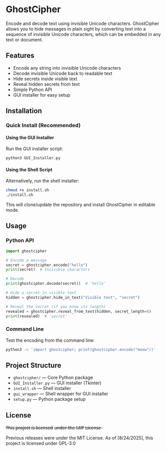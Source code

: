 # GhostCipher

Encode and decode text using invisible Unicode characters. GhostCipher allows you to hide messages in plain sight by converting text into a sequence of invisible Unicode characters, which can be embedded in any text or document.

## Features
- Encode any string into invisible Unicode characters
- Decode invisible Unicode back to readable text
- Hide secrets inside visible text
- Reveal hidden secrets from text
- Simple Python API
- GUI installer for easy setup

## Installation

### Quick Install (Recommended)

#### Using the GUI Installer
Run the GUI installer script:

```sh
python3 GUI_Installer.py
```

#### Using the Shell Script
Alternatively, run the shell installer:

```sh
chmod +x install.sh
./install.sh
```

This will clone/update the repository and install GhostCipher in editable mode.

## Usage

### Python API

```python
import ghostcipher

# Encode a message
secret = ghostcipher.encode("hello")
print(secret)  # Invisible characters

# Decode
print(ghostcipher.decode(secret))  # 'hello'

# Hide a secret in visible text
hidden = ghostcipher.hide_in_text("Visible text", "secret")

# Reveal the secret (if you know its length)
revealed = ghostcipher.reveal_from_text(hidden, secret_length=6)
print(revealed)  # 'secret'
```

### Command Line
Test the encoding from the command line:

```sh
python3 -c 'import ghostcipher; print(ghostcipher.encode("meow"))'
```

## Project Structure

- `ghostcipher/` — Core Python package
- `GUI_Installer.py` — GUI installer (Tkinter)
- `install.sh` — Shell installer
- `gui_wrapper` — Shell wrapper for GUI installer
- `setup.py` — Python package setup

## License

T̶h̶i̶s̶ p̶r̶o̶j̶e̶c̶t̶ i̶s̶ l̶i̶c̶e̶n̶s̶e̶d̶ u̶n̶d̶e̶r̶ t̶h̶e̶ M̶I̶T̶ L̶i̶c̶e̶n̶s̶e̶

Previous releases were under the MIT License. As of [8/24/2025], this project is licensed under GPL-3.0
